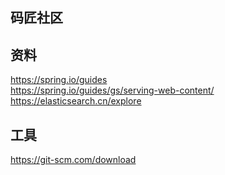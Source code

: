 ## 码匠社区

## 资料
https://spring.io/guides  
https://spring.io/guides/gs/serving-web-content/  
https://elasticsearch.cn/explore

## 工具
https://git-scm.com/download